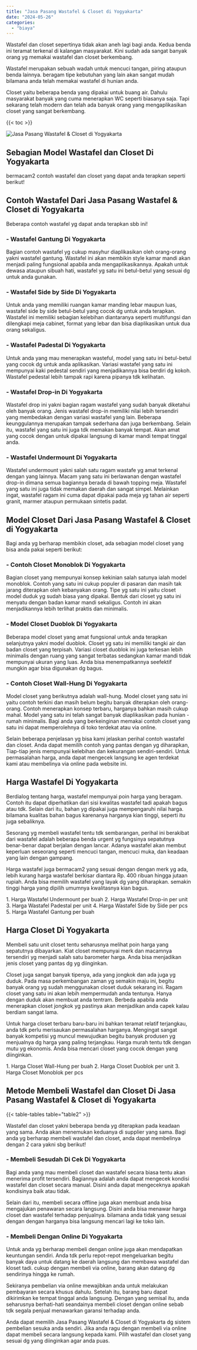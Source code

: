 ```yaml
---
title: "Jasa Pasang Wastafel & Closet di Yogyakarta"
date: "2024-05-26"
categories: 
  - "biaya"
---
```


Wastafel dan closet sepertinya tidak akan aneh lagi bagi anda. Kedua benda ini teramat terkenal di kalangan masyarakat. Kini sudah ada sangat banyak orang yg memakai wastafel dan closet berkembang.

Wastafel merupakan sebuah wadah untuk mencuci tangan, piring ataupun benda lainnya. beragam tipe kebutuhan yang lain akan sangat mudah bilamana anda telah memakai wastafel di hunian anda.

Closet yaitu beberapa benda yang dipakai untuk buang air. Dahulu masyarakat banyak yang cuma menerapkan WC seperti biasanya saja. Tapi sekarang telah modern dan telah ada banyak orang yang mengaplikasikan closet yang sangat berkembang.

{{< toc >}}

![Jasa Pasang Wastafel & Closet di Yogyakarta](/images/wastafel-closet-murah49.png)

## Sebagian Model Wastafel dan Closet Di Yogyakarta

bermacam2 contoh wastafel dan closet yang dapat anda terapkan seperti berikut!

## Contoh Wastafel Dari Jasa Pasang Wastafel & Closet di Yogyakarta

Beberapa contoh wastafel yg dapat anda terapkan sbb ini!

### \- Wastafel Gantung Di Yogyakarta

Bagian contoh wastafel yg cukup masyhur diaplikasikan oleh orang-orang yakni wastafel gantung. Wastafel ini akan membikin style kamar mandi akan menjadi paling fungsional apabila anda mengaplikasikannya. Apakah untuk dewasa ataupun sibuah hati, wastafel yg satu ini betul-betul yang sesuai dg untuk anda gunakan.

### \- Wastafel Side by Side Di Yogyakarta

Untuk anda yang memiliki ruangan kamar manding lebar maupun luas, wastafel side by side betul-betul yang cocok dg untuk anda terapkan. Wastafel ini memiliki sebagian kelebihan diantaranya seperti multifungsi dan dilengkapi meja cabinet, format yang lebar dan bisa diaplikasikan untuk dua orang sekaligus.

### \- Wastafel Padestal Di Yogyakarta

Untuk anda yang mau menerapkan wasteful, model yang satu ini betul-betul yang cocok dg untuk anda aplikasikan. Variasi wastafel yang satu ini mempunyai kaki pedestal sendiri yang menjadikannya bisa berdiri dg kokoh. Wastafel pedestal lebih tampak rapi karena pipanya tdk kelihatan.

### \- Wastafel Drop-in Di Yogyakarta

Wastafel drop ini yakni bagian ragam wastafel yang sudah banyak diketahui oleh banyak orang. Jenis wastafel drop-in memiliki nilai lebih tersendiri yang membedakan dengan variasi wastafel yang lain. Beberapa keunggulannya merupakan tampak sederhana dan juga berkembang. Selain itu, wastafel yang satu ini juga tdk memakan banyak tempat. Akan amat yang cocok dengan untuk dipakai langsung di kamar mandi tempat tinggal anda.

### \- Wastafel Undermount Di Yogyakarta

Wastafel undermount yakni salah satu ragam wastafe yg amat terkenal dengan yang lainnya. Macam yang satu ini berlawanan dengan wastafel drop-in dimana semua bagiannya berada di bawah topping meja. Wastafel yang satu ini juga tidak memakan daerah dan sangat simpel. Melainkan ingat, wastafel ragam ini cuma dapat dipakai pada meja yg tahan air seperti granit, marmer ataupun permukaan sintetis padat.

## Model Closet Dari Jasa Pasang Wastafel & Closet di Yogyakarta

Bagi anda yg berharap membikin closet, ada sebagian model closet yang bisa anda pakai seperti berikut:

### \- Contoh Closet Monoblok Di Yogyakarta

Bagian closet yang mempunyai konsep kekinian salah satunya ialah model monoblok. Contoh yang satu ini cukup populer di pasaran dan masih tak jarang diterapkan oleh kebanyakan orang. Tipe yg satu ini yaitu closet model duduk yg sudah biasa yang dipakai. Bentuk dari closet yg satu ini menyatu dengan badan kamar mandi sekaligus. Contoh ini akan menjadikannya lebih terlihat praktis dan minimalis.

### \- Model Closet Duoblok Di Yogyakarta

Beberapa model closet yang amat fungsional untuk anda terapkan selanjutnya yakni model duoblok. Closet yg satu ini memiliki tangki air dan badan closet yang terpisah. Variasi closet duoblok ini juga terkesan lebih minimalis dengan ruang yang sangat terbatas sedangkan kamar mandi tidak mempunyai ukuran yang luas. Anda bisa menempatkannya seefektif mungkin agar bisa digunakan dg bagus.

### \- Contoh Closet Wall-Hung Di Yogyakarta

Model closet yang berikutnya adalah wall-hung. Model closet yang satu ini yaitu contoh terkini dan masih belum begitu banyak diterapkan oleh orang-orang. Contoh menerapkan konsep terbaru, harganya bahkan masih cukup mahal. Model yang satu ini telah sangat banyak diaplikasikan pada hunian - rumah minimalis. Bagi anda yang berkeinginan memakai contoh closet yang satu ini dapat memperolehnya di toko terdekat atau via online.

Selain beberapa penjelasan yg bisa kami jelaskan perihal contoh wastafel dan closet. Anda dapat memilih contoh yang pantas dengan yg diharapkan, Tiap-tiap jenis mempunyai kelebihan dan kekurangan sendiri-sendiri. Untuk permasalahan harga, anda dapat mengecek langsung ke agen terdekat kami atau membelinya via online pada website ini.

## Harga Wastafel Di Yogyakarta

Berdialog tentang harga, wastafel mempunyai poin harga yang beragam. Contoh itu dapat diperhatikan dari sisi kwalitas wastafel tadi apakah bagus atau tdk. Selain dari itu, bahan yg dipakai juga mempengaruhi nilai harga. bilamana kualitas bahan bagus karenanya harganya kian tinggi, seperti itu juga sebaliknya.

Sesorang yg membeli wastafel tentu tdk sembarangan, perihal ini berakibat dari wastafel adalah beberapa benda urgent yg fungsinya sepatutnya benar-benar dapat berjalan dengan lancar. Adanya wastafel akan membut keperluan seseorang seperti mencuci tangan, mencuci muka, dan keadaan yang lain dengan gampang.

Harga wastafel juga bermacam2 yang sesuai dengan dengan merk yg ada, lebih kurang harga wastafel berkisar diantara Rp. 400 ribuan hingga jutaan rupiah. Anda bisa memilih wastafel yang layak dg yang diharapkan. semakin tinggi harga yang dipilih umumnya kwalitasnya kian bagus.

1\. Harga Wastafel Undermount per buah 2. Harga Wastafel Drop-in per unit 3. Harga Wastafel Padestal per unit 4. Harga Wastafel Side by Side per pcs 5. Harga Wastafel Gantung per buah

## Harga Closet Di Yogyakarta

Membeli satu unit closet tentu seharusnya melihat poin harga yang sepatutnya dibayarkan. Kiat closet mempunyai merk dan macamnya tersendiri yg menjadi salah satu barometer harga. Anda bisa menjadikan jenis closet yang pantas dg yg diinginkan.

Closet juga sangat banyak tipenya, ada yang jongkok dan ada juga yg duduk. Pada masa perkembangan zaman yg semakin maju ini, begitu banyak orang yg sudah menggunakan closet duduk sekarang ini. Ragam closet yang satu ini akan lebih mempermudah anda tentunya. Hanya dengan duduk akan membuat anda tentram. Berbeda apabila anda menerapkan closet jongkok yg pastinya akan menjadikan anda capek kalau berdiam sangat lama.

Untuk harga closet terbaru baru-baru ini bahkan teramat relatif terjangkau, anda tdk perlu merisaukan permasalahan harganya. Mengingat sangat banyak kompetisi yg muncul mewujudkan begitu banyak produsen yg menjualnya dg harga yang paling terjangkau. Harga murah tentu tdk dengan mutu yg ekonomis. Anda bisa mencari closet yang cocok dengan yang diinginkan.

1\. Harga Closet Wall-Hung per buah 2. Harga Closet Duoblok per unit 3. Harga Closet Monoblok per pcs

## Metode Membeli Wastafel dan Closet Di Jasa Pasang Wastafel & Closet di Yogyakarta

{{< table-tables table="table2" >}}

Wastafel dan closet yakni beberapa benda yg diterapkan pada keadaan yang sama. Anda akan menemukan keduanya di supplier yang sama. Bagi anda yg berharap membeli wastafel dan closet, anda dapat membelinya dengan 2 cara yakni sbg berikut!

### \- Membeli Sesudah Di Cek Di Yogyakarta

Bagi anda yang mau membeli closet dan wastafel secara biasa tentu akan menerima profit tersendiri. Bagiannya adalah anda dapat mengecek kondisi wastafel dan closet secara manual. Disini anda dapat mengeceknya apakah kondisinya baik atau tidak.

Selain dari itu, membeli secara offline juga akan membuat anda bisa mengajukan penawaran secara langsung. Disini anda bisa menawar harga closet dan wastafel terhadap penjualnya. bilamana anda tidak yang sesuai dengan dengan harganya bisa langsung mencari lagi ke toko lain.

### \- Membeli Dengan Online Di Yogyakarta

Untuk anda yg berharap membeli dengan online juga akan mendapatkan keuntungan sendiri. Anda tdk perlu repot-repot mengeluarkan begitu banyak daya untuk datang ke daerah langsung dan membawa wastafel dan kloset tadi. cukup dengan membeli via online, barang akan datang dg sendirinya hingga ke rumah.

Sekiranya pembelian via online mewajibkan anda untuk melakukan pembayaran secara khusus dahulu. Setelah itu, barang baru dapat dikirimkan ke tempat tinggal anda langsung. Dengan yang semisal itu, anda seharusnya berhati-hati seandainya membeli closet dengan online sebab tdk segala penjual menawarkan garansi terhadap anda.

Anda dapat memilih Jasa Pasang Wastafel & Closet di Yogyakarta dg sistem pembelian sesuka anda sendiri. Jika anda ragu dengan membeli via online dapat membeli secara langsung kepada kami. Pilih wastafel dan closet yang sesuai dg yang diinginkan agar anda puas.
